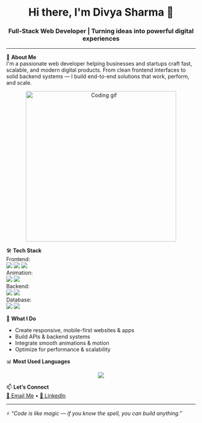 <h1 align="center">Hi there, I'm Divya Sharma 👋</h1>
<h3 align="center">Full-Stack Web Developer | Turning ideas into powerful digital experiences</h3>

---

🚀 **About Me**  
I'm a passionate web developer helping businesses and startups craft fast, scalable, and modern digital products. From clean frontend interfaces to solid backend systems — I build end-to-end solutions that work, perform, and scale.
<p align="center">
  <img src="https://media.giphy.com/media/qgQUggAC3Pfv687qPC/giphy.gif" width="400" alt="Coding gif"/>
</p>




🛠️ **Tech Stack**  
Frontend:  
<img src="https://img.shields.io/badge/React-20232A?style=for-the-badge&logo=react&logoColor=61DAFB"/> 
<img src="https://img.shields.io/badge/Next.js-black?style=for-the-badge&logo=next.js"/> 
<img src="https://img.shields.io/badge/Tailwind_CSS-38B2AC?style=for-the-badge&logo=tailwind-css&logoColor=white"/>  
Animation:  
<img src="https://img.shields.io/badge/Framer%20Motion-black?style=for-the-badge&logo=framer&logoColor=white"/>
<img src="https://img.shields.io/badge/GSAP-88CE02?style=for-the-badge&logo=greensock&logoColor=white"/>  
Backend:  
<img src="https://img.shields.io/badge/Node.js-339933?style=for-the-badge&logo=nodedotjs&logoColor=white"/> 
<img src="https://img.shields.io/badge/Express.js-000000?style=for-the-badge&logo=express&logoColor=white"/>  
Database:  
<img src="https://img.shields.io/badge/MongoDB-4EA94B?style=for-the-badge&logo=mongodb&logoColor=white"/> 
<img src="https://img.shields.io/badge/Firebase-ffca28?style=for-the-badge&logo=firebase&logoColor=black"/>

🌟 **What I Do**
- Create responsive, mobile-first websites & apps
- Build APIs & backend systems
- Integrate smooth animations & motion
- Optimize for performance & scalability

  
📊 **Most Used Languages**  
<p align="center">
  <img src="https://github-readme-stats.vercel.app/api/top-langs/?username=divyashrma18&layout=compact&theme=tokyonight" />
</p>


📫 **Let’s Connect**  
[📧 Email Me](mailto:divya.builds@gmail.com) • [💼 LinkedIn](https://www.linkedin.com/in/divyashrma18/)

---

⚡ _“Code is like magic — if you know the spell, you can build anything.”_
